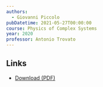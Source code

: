 ```yaml
---
authors:
  - Giovanni Piccolo
pubDatetime: 2021-05-27T00:00:00
course: Physics of Complex Systems
year: 2020
professor: Antonio Trovato
---
```


## Links

- [Download (PDF)](/public/notes/Physics_of_complex_systems_2020.pdf)
